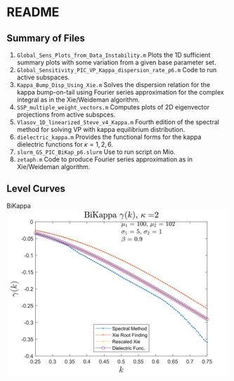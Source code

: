 # README

## Summary of Files
1. `Global_Sens_Plots_from_Data_Instability.m` Plots the 1D sufficient summary plots with some variation from a given base parameter set. 
2. `Global_Sensitivity_PIC_VP_Kappa_dispersion_rate_p6.m` Code to run active subspaces.
3. `Kappa_Bump_Disp_Using_Xie.m` Solves the dispersion relation for the kappa bump-on-tail using Fourier series approximation for the complex integral as in the Xie/Weideman algorithm.
4. `SSP_multiple_weight_vectors.m` Computes plots of 2D eigenvector projections from active subspces.
5. `Vlasov_1D_linearized_Steve_v4_Kappa.m` Fourth edition of the spectral method for solving VP with kappa equilibrium distribution.
6. `dielectric_kappa.m` Provides the functional forms for the kappa dielectric functions for $\kappa=1,2,6$.
7. `slurm_GS_PIC_BiKap_p6.slurm` Use to run script on Mio.
8. `zetaph.m` Code to produce Fourier series approximation as in Xie/Weideman algorithm.

## Level Curves
BiKappa
![BiKappa](Active_Subspaces/1D/BiKappa/Figs/LevelCurves/gammak_kappa2_100_102_5_1_09.svg)
